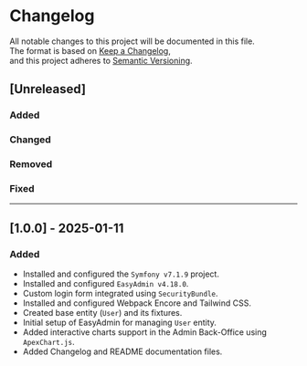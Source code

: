 # Changelog

All notable changes to this project will be documented in this file.  
The format is based on [Keep a Changelog](https://keepachangelog.com/en/),  
and this project adheres to [Semantic Versioning](https://semver.org/).

## [Unreleased]
### Added
### Changed
### Removed
### Fixed

---

## [1.0.0] - 2025-01-11
### Added

- Installed and configured the `Symfony v7.1.9` project.
- Installed and configured `EasyAdmin v4.18.0`.
- Custom login form integrated using `SecurityBundle`.
- Installed and configured Webpack Encore and Tailwind CSS.
- Created base entity (`User`) and its fixtures.
- Initial setup of EasyAdmin for managing `User` entity.
- Added interactive charts support in the Admin Back-Office using `ApexChart.js`.
- Added Changelog and README documentation files.
